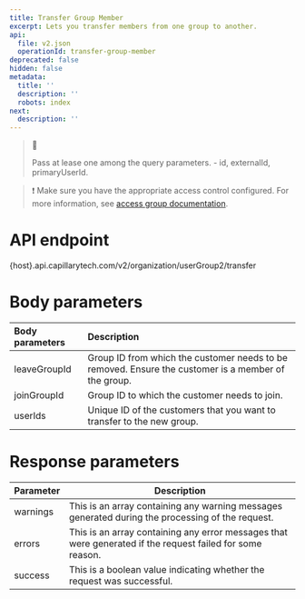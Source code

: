 ```yaml
---
title: Transfer Group Member
excerpt: Lets you transfer members from one group to another.
api:
  file: v2.json
  operationId: transfer-group-member
deprecated: false
hidden: false
metadata:
  title: ''
  description: ''
  robots: index
next:
  description: ''
---
```

> 📘
>
> Pass at lease one among the query parameters. - id, externalId, primaryUserId.

> ❗️ Make sure you have the appropriate access control configured. For more information, see [access group documentation](https://docs.capillarytech.com/docs/access-group).

# API endpoint

\{host}.api.capillarytech.com/v2/organization/userGroup2/transfer

# Body parameters

| Body parameters | Description                                                                                         |
| :-------------- | :-------------------------------------------------------------------------------------------------- |
| leaveGroupId    | Group ID from which the customer needs to be removed. Ensure the customer is a member of the group. |
| joinGroupId     | Group ID to which the customer needs to join.                                                       |
| userIds         | Unique ID of the customers that you want to transfer to the new group.                              |

# Response parameters

| Parameter | Description                                                                                               |
| --------- | --------------------------------------------------------------------------------------------------------- |
| warnings  | This is an array containing any warning messages generated during the processing of the request.          |
| errors    | This is an array containing any error messages that were generated if the request failed for some reason. |
| success   | This is a boolean value indicating whether the request was successful.                                    |